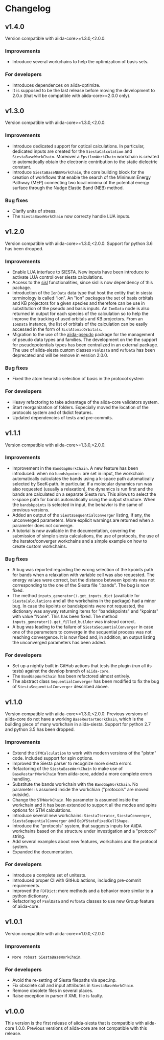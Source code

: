 # Changelog

## v1.4.0

Version compatible with aiida-core>=1.3.0,<2.0.0.

### Improvements
- Introduce several workchains to help the optimization of basis sets.

### For developers
- Introduces dependences on aiida-optimize.
- It is supposed to be the last release before moving the development to 2.0.x (that will be compatible
  with aiida-core>=2.0.0 only).

## v1.3.0

Version compatible with aiida-core>=1.3.0,<2.0.0.

### Improvements
- Introduce dedicated support for optical calculations. In particular,
  dedicated inputs are created for the `SiestaCalculation` and `SiestaBaseWorkChain`.
  Moreover a `EpsilonWorkChain` workchain is created to automatically
  obtain the electronic contribution to the static dielectric constant.
- Introduce `SiestaBaseNEBWorkChain`, the core building block for the creation of workflows that enable
  the search of the Minimum Energy Pathway (MEP) connecting two local minima of the potential energy surface
  through the Nudge Elastic Band (NEB) method.

### Bug fixes
- Clarify units of stress.
- The `SiestaBaseWorkChain` now correcty handle LUA inputs.

## v1.2.0

Version compatible with aiida-core>=1.3.0,<2.0.0.
Support for python 3.6 has been dropped.

### Improvements
- Enable LUA interface to SIESTA. New inputs have been introduce to activate LUA control
  over siesta calculations.
- Access to the [sisl](https://github.com/zerothi/sisl) functionalities, since sisl is now
  dependency of this package.
- Introduction of the `IonData` data type that host the entity that in siesta terminology is called “ion”.
  An "ion" packages the set of basis orbitals and KB projectors for a given species and therefore
  can be use in substitution of the pseudo and basis inputs.
  An `IonData` node is also returned in output for each species of the calculation so to help
  the improve the tracking of used orbitals and KB projectors.
  From an `IonData` instance, the list of orbitals of the calculation can be easily accessed in the form
  of `SislAtomicOrbitals`.
- Migration to the use of the [aiida-pseudo](https://github.com/aiidateam/aiida-pseudo) package for the
  management of pseudo data types and families. The development on the the support for pseudopotentials
  types has been centralized in an external package. The use of aiida-siesta custom classes `PsmlData`
  and `PsfData` has been deprecated and will be remove in version 2.0.0.

### Bug fixes
- Fixed the atom heuristic selection of basis in the protocol system

### For developers
- Heavy refactoring to take advantage of the aiida-core validators system.
- Start reorganization of folders. Especially moved the location of the protocols
  system and of tkdict features.
- Updated dependencies of tests and pre-commits.

## v1.1.1

Version compatible with aiida-core>=1.3.0,<2.0.0.

### Improvements
- Improvement in the `BandGapWorkChain`. A new feature has been introduced:
  when no `bandskpoints` are set in input, the workchain automatically calculates the bands
  using a k-space path automatically selected by SeeK-path.
  In particular, if a molecular dynamics run was also requested (usually a relaxation),
  the dynamics is run first and the bands are calculated on a separate Siesta run. This
  allows to select the k-space path for bands automatically using the output structure.
  When the `bandskpoints` is selected in input, the behavior is the same of previous versions.
- Added an output of the `SiestaSequentialConverger` listing, if any,
  the unconverged parameters. More explicit warnings are returned when a parameter
  does not converge.
- A tutorial is now available in the documentation, covering the submission of simple siesta
  calculations, the use of protocols, the use of the iterator/converger workchains and
  a simple example on how to create custom workchains.

### Bug fixes
- A bug was reported regarding the wrong selection of the kpoints path for bands
  when a relaxation with variable cell was also requested. The energy values were correct,
  but the distance between kpoints was not corresponding to the one of the Siesta
  file ".bands". The bug is now fixed.
- The method `inputs_generator().get_inputs_dict` (available for `SiestaCalculations` and
  all the workchains in the package) had a minor bug. In case the kpoints or bandskpoints
  were not requested, the dictionary was anyway returning items for "bandskpoints"
  and "kpoints" with value "None". This has been fixed.
  The method `inputs_generator().get_filled_builder` was instead correct.
- A bug was leading to the failure of `SiestaSequentialConverger` in case one of
  the parameters to converge in the sequential process was not reaching convergence.
  It is now fixed and, in addition, an output listing the unconverged parameters has been
  added.

### For developers
- Set up a nightly built in GitHub actions that tests the plugin (run all its tests)
  against the develop branch of `aiida-core`.
- The `BandGapWorkChain` has been refactored almost entirely.
- The abstract class `SequentialConverger` has been modified to fix the bug
  of `SiestaSequentialConverger` described above.

## v1.1.0

Version compatible with aiida-core>=1.3.0,<2.0.0. Previous versions of aiida-core do not have a working `BaseRestartWorkChain`, which is the building piece of many workchain in aiida-siesta.
Support for python 2.7 and python 3.5 has been dropped.

### Improvements
- Extend the `STMCalculation` to work with modern versions of the "plstm" code. Included support for spin options.
- Improved the Siesta parser to recognize more siesta errors.
- Refactoring of the `SiestaBaseWorkChain` to make use of `BaseRestartWorkChain` from aiida-core, added a more complete errors handling.
- Substitute the bands workchain with the `BandGapWorkChain`. No parameter is assumed inside the workchian ("protocols" are moved outside).
- Change the `STMWorkChain`. No parameter is assumed inside the workchain and it has been extended to support all the modes and spins options for STM calculations.
- Introduce several new workchains: `SiestaIterator`, `SiestaConverger`, `SiestaSequentialConverger` and `EqOfStateFixedCellShape`.
- Introduce the "protocols" system, that suggests inputs for AiiDA workchains based on the structure under investigation and a "protocol" string.
- Add several examples about new features, workchains and the protocol system.
- Expanded the documentation.

### For developers
- Introduce a complete set of unitests.
- Introduced proper CI with GitHub actions, including pre-commit requirements.
- Improved the `FDFDict`: more methods and a behavior more similar to a python dictionary.
- Refactoring of `PsmlData` and `PsfData` classes to use new Group feature of aiida-core.


## v1.0.1

Version compatible with aiida-core>=1.0.0,<2.0.0

### Improvements
- `More robust SiestaBaseWorkChain`.

### For developers
- Avoid the re-setting of Siesta filepaths via spec.inp.
- Fix obsolete call and input attributes in `SiestaBaseWorkChain`.
- Remove obsolete files in several places.
- Raise exception in parser if XML file is faulty.

## v1.0.0

This version is the first release of aiida-siesta that is compatible with aiida-core 1.0.0. Previous versions of aiida-core are not compatible with this release.
